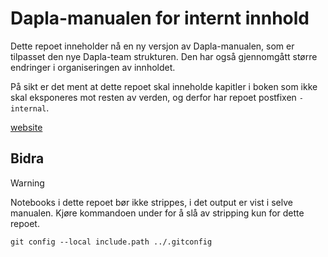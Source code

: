 # Dapla-manualen for internt innhold

Dette repoet inneholder nå en ny versjon av Dapla-manualen, som er tilpasset den nye Dapla-team strukturen. Den har også gjennomgått større endringer i organiseringen av innholdet.

På sikt er det ment at dette repoet skal inneholde kapitler i boken som ikke skal eksponeres mot resten av verden, og derfor har repoet postfixen `-internal`.

[website](https://probable-waddle-o4w1og1.pages.github.io/)

## Bidra

> [!WARNING]
> Notebooks i dette repoet bør ikke strippes, i det output er vist i selve manualen. Kjøre kommandoen under for å slå av stripping kun for dette repoet.

```shell
git config --local include.path ../.gitconfig
```
